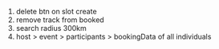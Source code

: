 1. delete btn on slot create
2. remove track from booked
3. search radius 300km
4. host > event > participants > bookingData of all individuals
